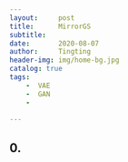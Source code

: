 ```yaml
---
layout:     post
title:      MirrorGS
subtitle:   
date:       2020-08-07
author:     Tingting
header-img: img/home-bg.jpg
catalog: true
tags:
    -  VAE
    -  GAN
    -  
    
---
```


<script type="text/javascript" async src="https://cdn.mathjax.org/mathjax/latest/MathJax.js?config=TeX-MML-AM_CHTML"> </script>



## 0.  
 